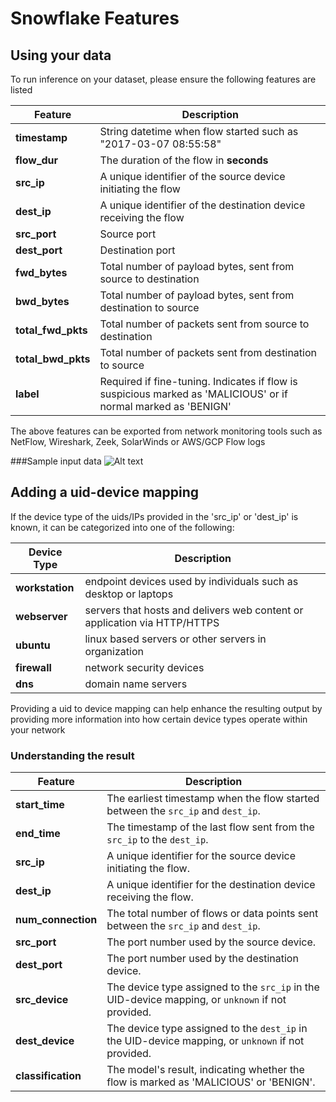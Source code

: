 # Snowflake Features

## Using your data
To run inference on your dataset, please ensure the following features are listed

| **Feature**        | **Description**                                                                                                |
|--------------------|----------------------------------------------------------------------------------------------------------------|
| **timestamp**      | String datetime when flow started such as "2017-03-07 08:55:58"                                                |
| **flow_dur**       | The duration of the flow in **seconds**                                                                        |
| **src_ip**         | A unique identifier of the source device initiating the flow                                                   |
| **dest_ip**        | A unique identifier of the destination device receiving the flow                                               |
| **src_port**       | Source port                                                                                                    |
| **dest_port**      | Destination port                                                                                               |
| **fwd_bytes**      | Total number of payload bytes, sent from source to destination                                                 |
| **bwd_bytes**      | Total number of payload bytes, sent from destination to source                                                 |
| **total_fwd_pkts** | Total number of packets sent from source to destination                                                        |
| **total_bwd_pkts** | Total number of packets sent from destination to source                                                        |
| **label**          | Required if fine-tuning. Indicates if flow is suspicious marked as 'MALICIOUS' or if normal marked as 'BENIGN' |

The above features can be exported from network monitoring tools such as NetFlow, Wireshark, Zeek, SolarWinds or AWS/GCP Flow logs

###Sample input data
![Alt text](../static/img/input_data_sample)

## Adding a uid-device mapping
If the device type of the uids/IPs provided in the 'src_ip' or 'dest_ip' is known, it can be categorized into one of 
the following: 

| **Device Type** | **Description**                                                           |
|-----------------|---------------------------------------------------------------------------|
| **workstation** | endpoint devices used by individuals such as desktop or laptops           |
| **webserver**   | servers that hosts and delivers web content or application via HTTP/HTTPS |
| **ubuntu**      | linux based servers or other servers in organization                      |
| **firewall**    | network security devices                                                  |
| **dns**         | domain name servers                                                       |

Providing a uid to device mapping can help enhance the resulting output by providing more information into how 
certain device types operate within your network


### Understanding the result
| **Feature**        | **Description**                                                                                    |
|--------------------|----------------------------------------------------------------------------------------------------|
| **start_time**     | The earliest timestamp when the flow started between the `src_ip` and `dest_ip`.                   |
| **end_time**       | The timestamp of the last flow sent from the `src_ip` to the `dest_ip`.                            |
| **src_ip**         | A unique identifier for the source device initiating the flow.                                     |
| **dest_ip**        | A unique identifier for the destination device receiving the flow.                                 |
| **num_connection** | The total number of flows or data points sent between the `src_ip` and `dest_ip`.                  |
| **src_port**       | The port number used by the source device.                                                         |
| **dest_port**      | The port number used by the destination device.                                                    |
| **src_device**     | The device type assigned to the `src_ip` in the UID-device mapping, or `unknown` if not provided.  |
| **dest_device**    | The device type assigned to the `dest_ip` in the UID-device mapping, or `unknown` if not provided. |
| **classification** | The model's result, indicating whether the flow is marked as 'MALICIOUS' or 'BENIGN'.              |







